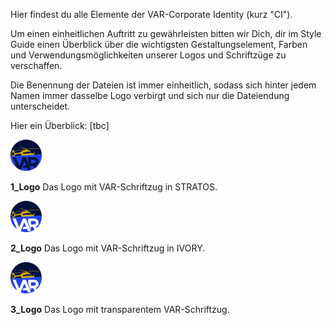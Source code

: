 Hier findest du alle Elemente der VAR-Corporate Identity (kurz "CI").

Um einen einheitlichen Auftritt zu gewährleisten bitten wir Dich, dir im Style Guide einen Überblick über die wichtigsten Gestaltungselement, Farben und Verwendungsmöglichkeiten unserer Logos und Schriftzüge zu verschaffen.

Die Benennung der Dateien ist immer einheitlich, sodass sich hinter jedem Namen immer dasselbe Logo verbirgt und sich nur die Dateiendung unterscheidet.

Hier ein Überblick: [tbc]

<div class="center">
<img src="png_logo/1_Logo.png" alt="1_Logo" width="50"/> 
</div>

**1_Logo**
Das Logo mit VAR-Schriftzug in STRATOS.

<div class="center">
<img src="png_logo/2_Logo.png" alt="2_Logo" width="50"/> 
</div>

**2_Logo**
Das Logo mit VAR-Schriftzug in IVORY.

<div class="center">
<img src="png_logo/3_Logo.png" alt="3_Logo" width="50"/> 
</div>

**3_Logo**
Das Logo mit transparentem VAR-Schriftzug.
